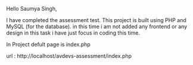 Hello Saumya Singh,

I have completed the assessment test. 
This project is built using PHP and MySQL (for the database). 
in this time i am not added any frontend  or any design in this task i have just focus in coding this time.

In Project defult page is index.php 

url : http://localhost/avdevs-assessment/index.php